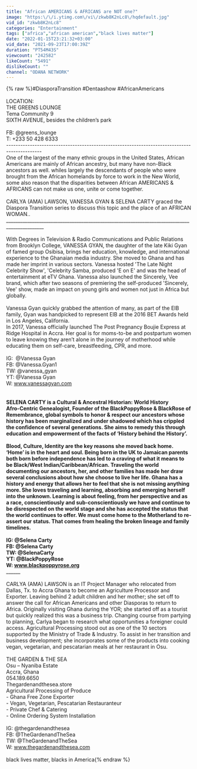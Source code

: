 ```yaml
---
title: "African AMERICANS & AFRICANS are NOT one?"
image: "https:\/\/i.ytimg.com\/vi\/zkwb8K2nLc8\/hqdefault.jpg"
vid_id: "zkwb8K2nLc8"
categories: "Entertainment"
tags: ["africa","african american","black lives matter"]
date: "2022-01-15T23:21:32+03:00"
vid_date: "2021-09-23T17:00:39Z"
duration: "PT54M43S"
viewcount: "242582"
likeCount: "5491"
dislikeCount: ""
channel: "ODANA NETWORK"
---
```

{% raw %}#DiasporaTransition #Dentaashow #AfricanAmericans<br /><br />LOCATION: <br />THE GREENS LOUNGE<br />Tema Community 9<br />SIXTH AVENUE, besides the children’s park <br /><br />FB: @greens_lounge<br />T: +233 50 428 6333<br />---------------------------------------------------------------------------------------------<br />One of the largest of the many ethnic groups in the United States, African Americans are mainly of African ancestry, but many have non-Black ancestors as well. whiles largely the descendants of people who were brought from the African homelands by force to work in the New World, some also reason that the disparities between African AMERICANS &amp; AFRICANS can not make us one, unite or come together.<br /><br />CARLYA (AMA) LAWSON, VANESSA GYAN &amp; SELENA CARTY graced the Diaspora Transition series to discuss this topic and the place of an AFRICAN WOMAN..<br />______________________________________________________________________________________________<br /><br />With Degrees in Television &amp; Radio Communications and Public Relations from Brooklyn College,  VANESSA GYAN, the daughter of the late Kiki Gyan of famed group Osibisa, brings her education, knowledge, and international experience to the Ghanaian media industry. She moved to Ghana and has made her imprint in various sectors. Vanessa hosted 'The Late Night Celebrity Show', 'Celebrity Samba, produced 'E on E' and was the head of entertainment at eTV Ghana. Vanessa also launched the Sincerely, Vee brand, which after two seasons of premiering the self-produced 'Sincerely, Vee' show, made an impact on young girls and women not just in Africa but globally.<br /><br />Vanessa Gyan quickly grabbed the attention of many, as part of the EIB family, Gyan was handpicked to represent EIB at the 2016 BET Awards held in Los Angeles, California.<br />In 2017, Vanessa officially launched The Post Pregnancy Boujie Express at Ridge Hospital in Accra. Her goal is for moms-to-be and postpartum women to leave knowing they aren’t alone in the journey of motherhood while educating them on self-care, breastfeeding, CPR, and more. <br /><br />IG:  @Vanessa Gyan  <br />FB: @Vanessa.Gyan1 <br />TW: @vanessa_gyan<br />YT: @Vanessa Gyan<br />W: www.vanessagyan.com<br />______________________________________________________________________________________<br /><br />SELENA CARTY is  a Cultural &amp; Ancestral Historian: World History <br />Afro-Centric Genealogist, Founder of the BlackPoppyRose &amp; BlackRose of Remembrance, global symbols to honor &amp; respect our ancestors whose history has been marginalized and under shadowed which has crippled the confidence of several generations.  She aims to remedy this through education and empowerment of the facts of  ‘History behind the History’.  <br /><br />Blood, Culture, Identity are the key reasons she moved back home. ‘Home’ is in the heart and soul. Being born in the UK to Jamaican parents both born before independence has led to a craving of what it means to be Black/West Indian/Caribbean/African. Traveling the world documenting our ancestors, her, and other families has made her draw several conclusions about how she choose to live her life. Ghana has a history and energy that allows her to feel that she is not missing anything more. She loves traveling and learning, absorbing and emerging herself into the unknown. Learning is about feeling, from her perspective and as a race, conscientiously and sub-conscientiously we have and continue to be disrespected on the world stage and she has accepted the status that the world continues to offer. We must come home to the Motherland to re-assert our status. That comes from healing the broken lineage and family timelines.  <br /><br />IG:  @Selena Carty <br />FB: @Selena Carty<br />TW: @SelenaCarty<br />YT: @BlackPoppyRose<br />W: www.blackpoppyrose.org<br />____________________________________________________________________________________________<br /><br />CARLYA (AMA) LAWSON is an IT Project Manager who relocated from Dallas, Tx. to Accra Ghana to become an Agriculture Processor and Exporter. Leaving behind 2 adult children and her mother; she set off to answer the call for African Americans and other Diasporas to return to Africa. Originally visiting Ghana during the YOR; she started off as a tourist but quickly realized this was a business trip. Changing course from partying to planning, Carlya began to research what opportunities a foreigner could access. Agricultural Processing stood out as one of the 10 sectors supported by the Ministry of Trade &amp; Industry. To assist in her transition and business development; she incorporates some of the products into cooking vegan, vegetarian, and pescatarian meals at her restaurant in Osu.  <br /><br />THE GARDEN &amp; THE SEA<br />Osu – Nyaniba Estate<br />Accra, Ghana<br />054.189.6650<br />Thegardenandthesea.store<br />Agricultural Processing of Produce<br />- Ghana Free Zone Exporter<br />- Vegan, Vegetarian, Pescatarian Restauranteur<br />- Private Chef &amp; Catering<br />- Online Ordering System Installation<br /><br />IG:  @thegardenandthesea <br />FB: @TheGardenandTheSea <br />TW: @TheGardenandTheSea <br />W: www.thegardenandthesea.com <br /><br />black lives matter, blacks in America{% endraw %}
